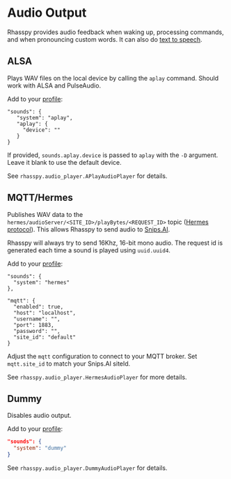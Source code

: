 # Audio Output

Rhasspy provides audio feedback when waking up, processing commands, and when pronouncing custom words.
It can also do [text to speech](text-to-speech.md).

## ALSA

Plays WAV files on the local device by calling the `aplay` command. Should work with ALSA and PulseAudio.

Add to your [profile](profiles.md):

    "sounds": {
       "system": "aplay",
       "aplay": {
         "device": ""
       }
    }
    
If provided, `sounds.aplay.device` is passed to `aplay` with the `-D` argument.
Leave it blank to use the default device.

See `rhasspy.audio_player.APlayAudioPlayer` for details.


## MQTT/Hermes

Publishes WAV data to the `hermes/audioServer/<SITE_ID>/playBytes/<REQUEST_ID>` topic ([Hermes protocol](https://docs.snips.ai/ressources/hermes-protocol)).
This allows Rhasspy to send audio to [Snips.AI](https://snips.ai/).

Rhasspy will always try to send 16Khz, 16-bit mono audio.
The request id is generated each time a sound is played using `uuid.uuid4`.

Add to your [profile](profiles.md):

    "sounds": {
      "system": "hermes"
    },
    
    "mqtt": {
      "enabled": true,
      "host": "localhost",
      "username": "",
      "port": 1883,
      "password": "",
      "site_id": "default"
    }

Adjust the `mqtt` configuration to connect to your MQTT broker.
Set `mqtt.site_id` to match your Snips.AI siteId.

See `rhasspy.audio_player.HermesAudioPlayer` for more details.

## Dummy

Disables audio output.

Add to your [profile](profiles.md):

```json
"sounds": {
  "system": "dummy"
}
```

See `rhasspy.audio_player.DummyAudioPlayer` for details.
